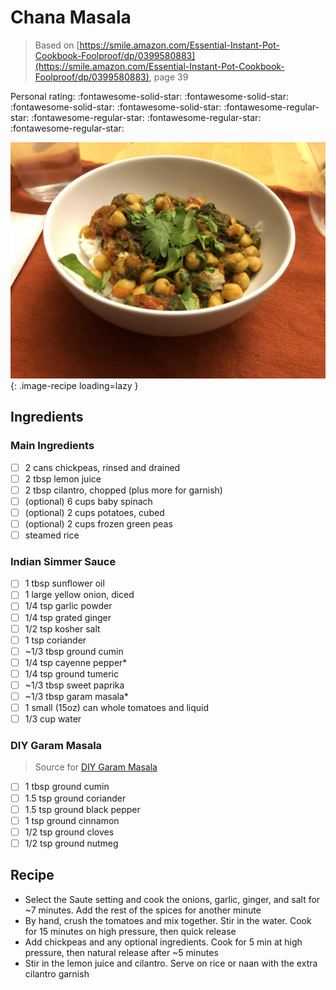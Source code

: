 # Chana Masala

> Based on [https://smile.amazon.com/Essential-Instant-Pot-Cookbook-Foolproof/dp/0399580883](https://smile.amazon.com/Essential-Instant-Pot-Cookbook-Foolproof/dp/0399580883), page 39

<!-- rating=1; (User can specify rating on scale of 1-5) -->
<!-- AUTO-UserRating -->
Personal rating: :fontawesome-solid-star: :fontawesome-solid-star: :fontawesome-solid-star: :fontawesome-solid-star: :fontawesome-regular-star: :fontawesome-regular-star: :fontawesome-regular-star: :fontawesome-regular-star:
<!-- /AUTO-UserRating -->

<!-- name_image=chana_masala.jpeg; (User can specify image name) -->
<!-- AUTO-Image -->
![chana_masala.jpeg](./chana_masala.jpeg){: .image-recipe loading=lazy }
<!-- /AUTO-Image -->

## Ingredients

### Main Ingredients

* [ ] 2 cans chickpeas, rinsed and drained
* [ ] 2 tbsp lemon juice
* [ ] 2 tbsp cilantro, chopped (plus more for garnish)
* [ ] (optional) 6 cups baby spinach
* [ ] (optional) 2 cups potatoes, cubed
* [ ] (optional) 2 cups frozen green peas
* [ ] steamed rice

### Indian Simmer Sauce

* [ ] 1 tbsp sunflower oil
* [ ] 1 large yellow onion, diced
* [ ] 1/4 tsp garlic powder
* [ ] 1/4 tsp grated ginger
* [ ] 1/2 tsp kosher salt
* [ ] 1 tsp coriander
* [ ] ~1/3 tbsp ground cumin
* [ ] 1/4 tsp cayenne pepper*
* [ ] 1/4 tsp ground tumeric
* [ ] ~1/3 tbsp sweet paprika
* [ ] ~1/3 tbsp garam masala*
* [ ] 1 small (15oz) can whole tomatoes and liquid
* [ ] 1/3 cup water

### DIY Garam Masala

> Source for [DIY Garam Masala](https://www.allrecipes.com/recipe/142967/easy-garam-masala/)

* [ ] 1 tbsp ground cumin
* [ ] 1.5 tsp ground coriander
* [ ] 1.5 tsp ground black pepper
* [ ] 1 tsp ground cinnamon
* [ ] 1/2 tsp ground cloves
* [ ] 1/2 tsp ground nutmeg

## Recipe

* Select the Saute setting and cook the onions, garlic, ginger, and salt for ~7 minutes. Add the rest of the spices for another minute
* By hand, crush the tomatoes and mix together. Stir in the water. Cook for 15 minutes on high pressure, then quick release
* Add chickpeas and any optional ingredients. Cook for 5 min at high pressure, then natural release after ~5 minutes
* Stir in the lemon juice and cilantro. Serve on rice or naan with the extra cilantro garnish
